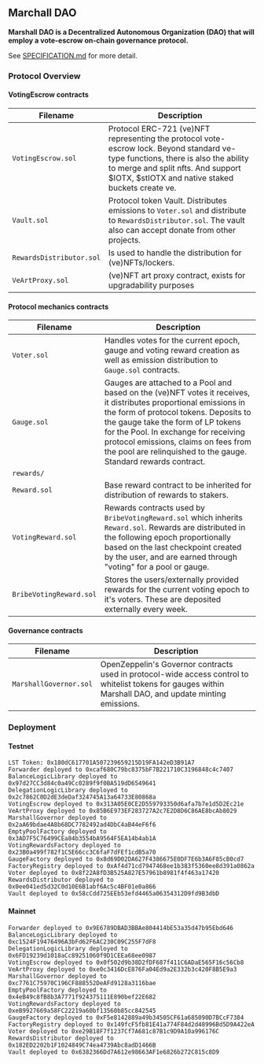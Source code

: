 ## Marchall DAO

**Marshall DAO is a Decentralized Autonomous Organization (DAO) that will employ a vote-escrow on-chain governance protocol.**

See [SPECIFICATION.md](./SPECIFICATION.md) for more detail.

### Protocol Overview

#### VotingEscrow contracts

| Filename | Description |
| --- | --- |
| `VotingEscrow.sol` | Protocol ERC-721 (ve)NFT representing the protocol vote-escrow lock. Beyond standard ve-type functions, there is also the ability to merge and split nfts. And support $IOTX, $stIOTX and native staked buckets create ve. |
| `Vault.sol` | Protocol token Vault. Distributes emissions to `Voter.sol` and distribute to `RewardsDistributor.sol`. The vault also can accept donate from other projects. |
| `RewardsDistributor.sol` | Is used to handle the distribution for (ve)NFTs/lockers. |
| `VeArtProxy.sol` | (ve)NFT art proxy contract, exists for upgradability purposes |

#### Protocol mechanics contracts

| Filename | Description |
| --- | --- |
| `Voter.sol` | Handles votes for the current epoch, gauge and voting reward creation as well as emission distribution to `Gauge.sol` contracts. |
| `Gauge.sol` | Gauges are attached to a Pool and based on the (ve)NFT votes it receives, it distributes proportional emissions in the form of protocol tokens. Deposits to the gauge take the form of LP tokens for the Pool. In exchange for receiving protocol emissions, claims on fees from the pool are relinquished to the gauge. Standard rewards contract. |
| `rewards/` | |
| `Reward.sol` | Base reward contract to be inherited for distribution of rewards to stakers.
| `VotingReward.sol` | Rewards contracts used by `BribeVotingReward.sol` which inherits `Reward.sol`. Rewards are distributed in the following epoch proportionally based on the last checkpoint created by the user, and are earned through "voting" for a pool or gauge. |
| `BribeVotingReward.sol` | Stores the users/externally provided rewards for the current voting epoch to it's voters. These are deposited externally every week. |

#### Governance contracts

| Filename | Description |
| --- | --- |
| `MarshallGovernor.sol` | OpenZeppelin's Governor contracts used in protocol-wide access control to whitelist tokens for gauges within Marshall DAO, and update minting emissions. |

### Deployment

#### Testnet

```
LST Token: 0x180dC617701A507239659215D19FA142eD3B91A7
Forwarder deployed to 0xcaf680C79bc8375bF7B221710C3196848c4c7407
BalanceLogicLibrary deployed to 0x97d27CC3d84c0a49Cc0289f9f0BA519dD6549641
DelegationLogicLibrary deployed to 0x2c7862C0D2dE3deDaf324745A13a64733E80868a
VotingEscrow deployed to 0x313A05E0CE2D559793350d6afa7b7e1d5D2Ec21e
VeArtProxy deployed to 0x85B6E973EF283727A2c7E2D8D6C86AE8bcAb8029
MarshallGovernor deployed to 0x2aA69bdae4A8b68DC7782492ad4DbC4aB44eF6f6
EmptyPoolFactory deployed to 0x3AD7F5C76499CEa84b3554bA9564F5EA14b4ab1A
VotingRewardsFactory deployed to 0x23B0a499f782f1C5E66cc3C6faF7dFEf1cdB5a70
GaugeFactory deployed to 0x8d69D02DA627F4386675E0DF7E6b3A6F85cB0cd7
FactoryRegistry deployed to 0xAf4d71cd7947468ee1b383f5360ee8d391a0862a
Voter deployed to 0x8f22A8fD3B525A827E57961b8981f4f463a17420
RewardsDistributor deployed to 0x0ee041ed5d32C0d10E6B1abf6Ac5c4BF01e0a866
Vault deployed to 0x58cCdd725EEb53efd4465a06354312D9fd9B3dbD
```

#### Mainnet

```
Forwarder deployed to 0x9E6789DBAD3BBAe804414bE53a35d47b95Ebd646
BalanceLogicLibrary deployed to 0xc1524F19476496A3bFd62F6AC230C09C255F7dF8
DelegationLogicLibrary deployed to 0x6FD19239d1018aCc89251060f9D1CEEa68ee0987
VotingEscrow deployed to 0x0f502d9b38D2fDF687f411C6ADaE565F16c56Cb8
VeArtProxy deployed to 0xe0c3416DcE876Fa04Ed9a2E332b3c420F8B5E9a3
MarshallGovernor deployed to 0xc7761C75970C196CF888552DeAFd9128a3116bae
EmptyPoolFactory deployed to 0x4eB49c8fB8b3A7771f924375111E890bef22E682
VotingRewardsFactory deployed to 0xeB9927669a58FC22219a60bf13560b85cc842545
GaugeFactory deployed to 0xF5e8142889a49b34505CF61a685090D7BCcF7384
FactoryRegistry deployed to 0x149fcF5fb81E41a774F84d2d48996Bd5D9A422eA
Voter deployed to 0xe29B18F7f1237Cf7A681c87B1c9D9A10a996176C
RewardsDistributor deployed to 0x182ED2202b1F1024849C74ea4739Abc8adD1466B
Vault deployed to 0x6382366Dd7A612e98663AF1e6826b272C815c8D9
```
